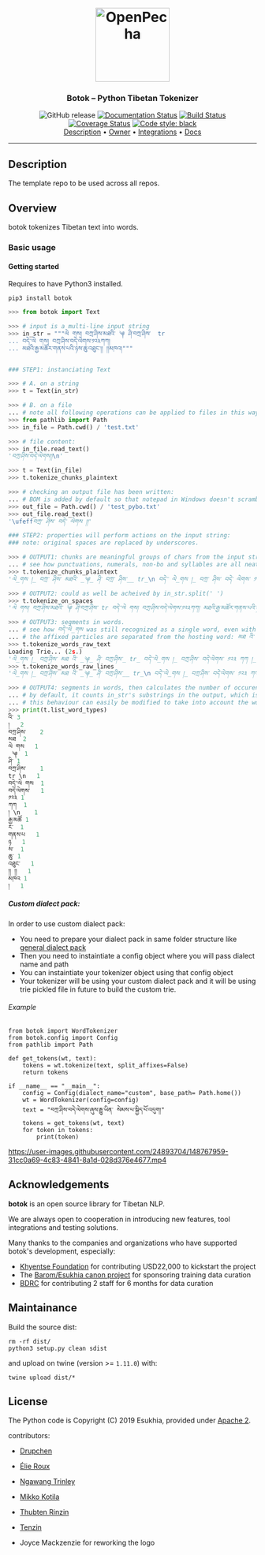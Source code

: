 <h1 align="center">
  <br>
  <a href="https://openpecha.org"><img src="https://avatars.githubusercontent.com/u/82142807?s=400&u=19e108a15566f3a1449bafb03b8dd706a72aebcd&v=4" alt="OpenPecha" width="150"></a>
  <br>
</h1>

<h3 align="center">Botok – Python Tibetan Tokenizer</h3>

<!-- Replace the title of the repository -->

<p align="center">
    <a><img src="https://img.shields.io/github/release/Esukhia/botok.svg" alt="GitHub release"></a> 
    <a href="https://botok.readthedocs.io/en/latest/?badge=latest"><img src="https://readthedocs.org/projects/botok/badge/?version=latest" alt="Documentation Status"></a> 
    <a href="https://travis-ci.org/Esukhia/botok"><img src="https://travis-ci.org/Esukhia/botok.svg?branch=master" alt="Build Status"></a> 
    <a href="https://coveralls.io/github/Esukhia/botok?branch=master"><img src="https://coveralls.io/repos/github/Esukhia/botok/badge.svg?branch=master" alt="Coverage Status"></a> 
    <a href="https://black.readthedocs.io/en/stable/"><img src="https://img.shields.io/badge/code%20style-black-000000.svg" alt="Code style: black"></a> 
  <br>
  <a href="#description">Description</a> •
  <a href="#owner">Owner</a> •
  <a href="#integrations">Integrations</a> •
  <a href="#docs">Docs</a>
</p>
<hr>

## Description

The template repo to be used across all repos.

<!-- This section provides a high-level overview for the repo -->





## Overview

botok tokenizes Tibetan text into words.

### Basic usage

#### Getting started
Requires to have Python3 installed.

    pip3 install botok

```python
>>> from botok import Text

>>> # input is a multi-line input string
>>> in_str = """ལེ གས། བཀྲ་ཤིས་མཐའི་ ༆ ཤི་བཀྲ་ཤིས་  tr 
... བདེ་་ལེ གས། བཀྲ་ཤིས་བདེ་ལེགས་༡༢༣ཀཀ། 
... མཐའི་རྒྱ་མཚོར་གནས་པའི་ཉས་ཆུ་འཐུང་།། །།མཁའ།"""


### STEP1: instanciating Text

>>> # A. on a string
>>> t = Text(in_str)

>>> # B. on a file
... # note all following operations can be applied to files in this way.
>>> from pathlib import Path
>>> in_file = Path.cwd() / 'test.txt'

>>> # file content:
>>> in_file.read_text()
'བཀྲ་ཤིས་བདེ་ལེགས།།\n'

>>> t = Text(in_file)
>>> t.tokenize_chunks_plaintext

>>> # checking an output file has been written:
... # BOM is added by default so that notepad in Windows doesn't scramble the line breaks
>>> out_file = Path.cwd() / 'test_pybo.txt'
>>> out_file.read_text()
'\ufeffབཀྲ་ ཤིས་ བདེ་ ལེགས །།'

### STEP2: properties will perform actions on the input string:
### note: original spaces are replaced by underscores.

>>> # OUTPUT1: chunks are meaningful groups of chars from the input string.
... # see how punctuations, numerals, non-bo and syllables are all neatly grouped.
>>> t.tokenize_chunks_plaintext
'ལེ_གས །_ བཀྲ་ ཤིས་ མཐའི་ _༆_ ཤི་ བཀྲ་ ཤིས་__ tr_\n བདེ་་ ལེ_གས །_ བཀྲ་ ཤིས་ བདེ་ ལེགས་ ༡༢༣ ཀཀ །_\n མཐའི་ རྒྱ་ མཚོར་ གནས་ པའི་ ཉས་ ཆུ་ འཐུང་ །།_།། མཁའ །'

>>> # OUTPUT2: could as well be acheived by in_str.split(' ')
>>> t.tokenize_on_spaces
'ལེ གས། བཀྲ་ཤིས་མཐའི་ ༆ ཤི་བཀྲ་ཤིས་ tr བདེ་་ལེ གས། བཀྲ་ཤིས་བདེ་ལེགས་༡༢༣ཀཀ། མཐའི་རྒྱ་མཚོར་གནས་པའི་ཉས་ཆུ་འཐུང་།། །།མཁའ།'

>>> # OUTPUT3: segments in words.
... # see how བདེ་་ལེ_གས was still recognized as a single word, even with the space and the double tsek.
... # the affixed particles are separated from the hosting word: མཐ འི་ རྒྱ་མཚོ ར་ གནས་པ འི་ ཉ ས་
>>> t.tokenize_words_raw_text
Loading Trie... (2s.)
'ལེ_གས །_ བཀྲ་ཤིས་ མཐ འི་ _༆_ ཤི་ བཀྲ་ཤིས་_ tr_ བདེ་་ལེ_གས །_ བཀྲ་ཤིས་ བདེ་ལེགས་ ༡༢༣ ཀཀ །_ མཐ འི་ རྒྱ་མཚོ ར་ གནས་པ འི་ ཉ ས་ ཆུ་ འཐུང་ །།_།། མཁའ །'
>>> t.tokenize_words_raw_lines
'ལེ_གས །_ བཀྲ་ཤིས་ མཐ འི་ _༆_ ཤི་ བཀྲ་ཤིས་__ tr_\n བདེ་་ལེ_གས །_ བཀྲ་ཤིས་ བདེ་ལེགས་ ༡༢༣ ཀཀ །_\n མཐ འི་ རྒྱ་མཚོ ར་ གནས་པ འི་ ཉ ས་ ཆུ་ འཐུང་ །།_།། མཁའ །'

>>> # OUTPUT4: segments in words, then calculates the number of occurences of each word found
... # by default, it counts in_str's substrings in the output, which is why we have བདེ་་ལེ གས	1, བདེ་ལེགས་	1
... # this behaviour can easily be modified to take into account the words that pybo recognized instead (see advanced usage)
>>> print(t.list_word_types)
འི་	3
། 	2
བཀྲ་ཤིས་	2
མཐ	2
ལེ གས	1
 ༆ 	1
ཤི་	1
བཀྲ་ཤིས་  	1
tr \n	1
བདེ་་ལེ གས	1
བདེ་ལེགས་	1
༡༢༣	1
ཀཀ	1
། \n	1
རྒྱ་མཚོ	1
ར་	1
གནས་པ	1
ཉ	1
ས་	1
ཆུ་	1
འཐུང་	1
།། །།	1
མཁའ	1
།	1
```

##### Custom dialect pack:

In order to use custom dialect pack:

- You need to prepare your dialect pack in same folder structure like [general dialect pack](https://github.com/Esukhia/botok-data/tree/master/dialect_packs/general)
- Then you need to instaintiate a config object where you will pass dialect name and path
- You can instaintiate your tokenizer object using that config object
- Your tokenizer will be using your custom dialect pack and it will be using trie pickled file in future to build the custom trie.

###### Example
```
from botok import WordTokenizer
from botok.config import Config
from pathlib import Path

def get_tokens(wt, text):
    tokens = wt.tokenize(text, split_affixes=False)
    return tokens

if __name__ == "__main__":
    config = Config(dialect_name="custom", base_path= Path.home())
    wt = WordTokenizer(config=config)
    text = "བཀྲ་ཤིས་བདེ་ལེགས་ཞུས་རྒྱུ་ཡིན་ སེམས་པ་སྐྱིད་པོ་འདུག།"
    tokens = get_tokens(wt, text)
    for token in tokens:
        print(token)
```


https://user-images.githubusercontent.com/24893704/148767959-31cc0a69-4c83-4841-8a1d-028d376e4677.mp4



## Acknowledgements

**botok** is an open source library for Tibetan NLP.

We are always open to cooperation in introducing new features, tool integrations and testing solutions.

Many thanks to the companies and organizations who have supported botok's development, especially:

* [Khyentse Foundation](https://khyentsefoundation.org) for contributing USD22,000 to kickstart the project 
* The [Barom/Esukhia canon project](http://www.barom.org) for sponsoring training data curation
* [BDRC](https://tbrc.org) for contributing 2 staff for 6 months for data curation

## Maintainance

Build the source dist:

```
rm -rf dist/
python3 setup.py clean sdist
```

and upload on twine (version >= `1.11.0`) with:

```
twine upload dist/*
```

## License

The Python code is Copyright (C) 2019 Esukhia, provided under [Apache 2](LICENSE). 

contributors:
 * [Drupchen](https://github.com/drupchen)
 * [Élie Roux](https://github.com/eroux)
 * [Ngawang Trinley](https://github.com/ngawangtrinley)
 * [Mikko Kotila](https://github.com/mikkokotila)
 * [Thubten Rinzin](https://github.com/thubtenrigzin)

 * [Tenzin](https://github.com/10zinten)
 * Joyce Mackzenzie for reworking the logo
